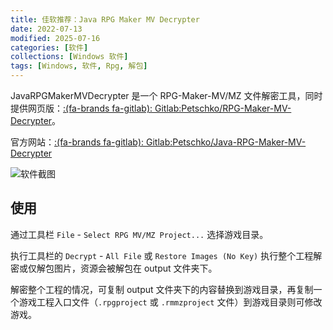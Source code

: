 ```yaml
---
title: 佳软推荐：Java RPG Maker MV Decrypter
date: 2022-07-13
modified: 2025-07-16
categories: [软件]
collections: [Windows 软件]
tags: [Windows, 软件, Rpg, 解包]
---
```


JavaRPGMakerMVDecrypter 是一个 RPG-Maker-MV/MZ 文件解密工具，同时提供网页版：[:(fa-brands fa-gitlab): Gitlab:Petschko/RPG-Maker-MV-Decrypter](https://gitlab.com/Petschko/RPG-Maker-MV-Decrypter)。 

官方网站：[:(fa-brands fa-gitlab): Gitlab:Petschko/Java-RPG-Maker-MV-Decrypter](https://gitlab.com/Petschko/Java-RPG-Maker-MV-Decrypter)

<!--more-->

![软件截图](https://assets.eroneko.eu.org/blog/software/javarpgmakermvdecrypter-01.webp)

## 使用

通过工具栏 `File` - `Select RPG MV/MZ Project...` 选择游戏目录。

执行工具栏的 `Decrypt` - `All File` 或 `Restore Images (No Key)` 执行整个工程解密或仅解包图片，资源会被解包在 output 文件夹下。

解密整个工程的情况，可复制 output 文件夹下的内容替换到游戏目录，再复制一个游戏工程入口文件（`.rpgproject` 或 `.rmmzproject` 文件）到游戏目录则可修改游戏。
